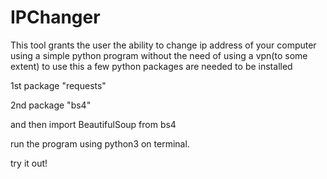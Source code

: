 # IPChanger

This tool grants the user the ability to change ip address of your computer using a simple python program without the need of using a vpn(to some extent)
to use this a few python packages are needed to be installed

1st package "requests"

2nd package "bs4"

and then import BeautifulSoup from bs4

run the program using python3 on terminal.


try it out!
